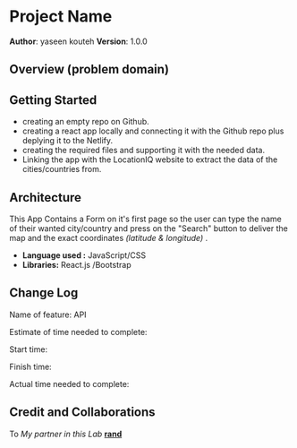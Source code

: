 # Project Name

**Author**: yaseen kouteh
**Version**: 1.0.0 

## Overview (problem domain)


## Getting Started
- creating an empty repo on Github.
- creating a react app locally and connecting it with the Github repo plus deplying it to the Netlify.
- creating the required files and supporting it with the needed data.
- Linking the app with the LocationIQ website to extract the data of the cities/countries from.

## Architecture
This App Contains a Form on it's first page so the user can type the name of their wanted city/country and press on the "Search" button to deliver the map and the exact coordinates *(latitude & longitude)* .
- **Language used :** JavaScript/CSS 
- **Libraries:** React.js /Bootstrap 

## Change Log

Name of feature: API 

Estimate of time needed to complete: 

Start time: 

Finish time: 

Actual time needed to complete:


## Credit and Collaborations
To *My partner in this Lab* **[rand](https://github.com/Rand92)**